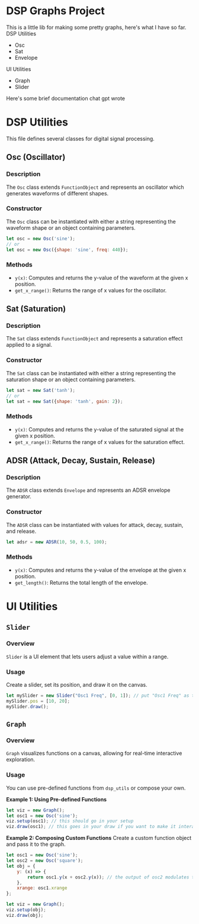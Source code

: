 # DSP Graphs Project

This is a little lib for making some pretty graphs, here's what I have so far.
DSP Utilities
  - Osc
  - Sat
  - Envelope

UI Utilities
  - Graph
  - Slider


Here's some brief documentation chat gpt wrote

# DSP Utilities

This file defines several classes for digital signal processing.

## Osc (Oscillator)

### Description
The `Osc` class extends `FunctionObject` and represents an oscillator which generates waveforms of different shapes.

### Constructor
The `Osc` class can be instantiated with either a string representing the waveform shape or an object containing parameters.

```javascript
let osc = new Osc('sine');
// or
let osc = new Osc({shape: 'sine', freq: 440});
```

### Methods
- `y(x)`: Computes and returns the y-value of the waveform at the given x position.
- `get_x_range()`: Returns the range of x values for the oscillator.

## Sat (Saturation)

### Description
The `Sat` class extends `FunctionObject` and represents a saturation effect applied to a signal.

### Constructor
The `Sat` class can be instantiated with either a string representing the saturation shape or an object containing parameters.

```javascript
let sat = new Sat('tanh');
// or
let sat = new Sat({shape: 'tanh', gain: 2});
```

### Methods
- `y(x)`: Computes and returns the y-value of the saturated signal at the given x position.
- `get_x_range()`: Returns the range of x values for the saturation effect.

## ADSR (Attack, Decay, Sustain, Release)

### Description
The `ADSR` class extends `Envelope` and represents an ADSR envelope generator.

### Constructor
The `ADSR` class can be instantiated with values for attack, decay, sustain, and release.

```javascript
let adsr = new ADSR(10, 50, 0.5, 100);
```

### Methods
- `y(x)`: Computes and returns the y-value of the envelope at the given x position.
- `get_length()`: Returns the total length of the envelope.




# UI Utilities

## `Slider`

### Overview
`Slider` is a UI element that lets users adjust a value within a range.

### Usage
Create a slider, set its position, and draw it on the canvas.
```javascript
let mySlider = new Slider("Osc1 Freq", [0, 1]); // put "Osc1 Freq" as the label, and set the range to 0 to 1
mySlider.pos = [10, 20];
mySlider.draw();
```

## `Graph`

### Overview
`Graph` visualizes functions on a canvas, allowing for real-time interactive exploration.

### Usage
You can use pre-defined functions from `dsp_utils` or compose your own.

**Example 1: Using Pre-defined Functions**
```javascript
let viz = new Graph();
let osc1 = new Osc('sine');
viz.setup(osc1); // this should go in your setup
viz.draw(osc1); // this goes in your draw if you want to make it interactive (obvs)
```

**Example 2: Composing Custom Functions**
Create a custom function object and pass it to the graph.
```javascript
let osc1 = new Osc('sine');
let osc2 = new Osc('square');
let obj = {
    y: (x) => {
        return osc1.y(x + osc2.y(x)); // the output of osc2 modulates the phase of osc1
    },
    xrange: osc1.xrange
};

let viz = new Graph();
viz.setup(obj);
viz.draw(obj);
```
